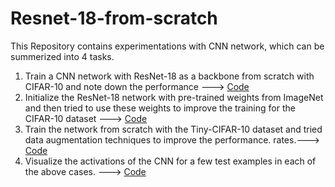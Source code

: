 # Resnet-18-from-scratch
This Repository contains experimentations with CNN network, which can be summerized into 4 tasks.
1. Train a CNN network with ResNet-18 as a backbone from scratch with CIFAR-10 and note down the performance ---> [Code](https://github.com/SarathMohanIITD/Resnet-18-from-scratch/blob/main/1.ipynb)
2. Initialize the ResNet-18 network with pre-trained weights from ImageNet and then tried to use these weights to improve the training for the CIFAR-10 dataset ---> [Code](https://github.com/SarathMohanIITD/Resnet-18-from-scratch/blob/main/2.ipynb)
3. Train the network from scratch with the Tiny-CIFAR-10 dataset and tried data augmentation techniques to improve the performance.
rates.---> [Code](https://github.com/SarathMohanIITD/Resnet-18-from-scratch/blob/main/3.ipynb)
4. Visualize the activations of the CNN for a few test examples in each of the above cases. ---> [Code](https://github.com/SarathMohanIITD/Resnet-18-from-scratch/blob/main/4.ipynb)

